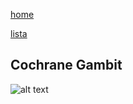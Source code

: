 [home](/zaliczeniowe1awww/)

[lista](/zaliczeniowe1awww/lista/)

## Cochrane Gambit

![alt text](https://www.thechesswebsite.com/wp-content/uploads/2013/05/cochrane-gambit-featured1.jpg "Cochrane Gambit")
